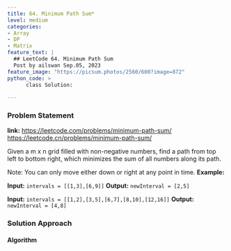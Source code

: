 ```yaml
---
title: 64. Minimum Path Sum*
level: medium
categories:
- Array
- DP
- Matrix
feature_text: |
  ## LeetCode 64. Minimum Path Sum
  Post by ailswan Sep.05, 2023
feature_image: "https://picsum.photos/2560/600?image=872"
python_code: >
      class Solution:
        
---
```


### Problem Statement
**link:**
https://leetcode.com/problems/minimum-path-sum/
https://leetcode.cn/problems/minimum-path-sum/

Given a m x n grid filled with non-negative numbers, find a path from top left to bottom right, which minimizes the sum of all numbers along its path.

Note: You can only move either down or right at any point in time.
**Example:**

**Input:** `intervals = [[1,3],[6,9]]`
**Output:** `newInterval = [2,5]`

**Input:** `intervals = [[1,2],[3,5],[6,7],[8,10],[12,16]]`
**Output:** `newInterval = [4,8]`


### Solution Approach

 

#### Algorithm
 